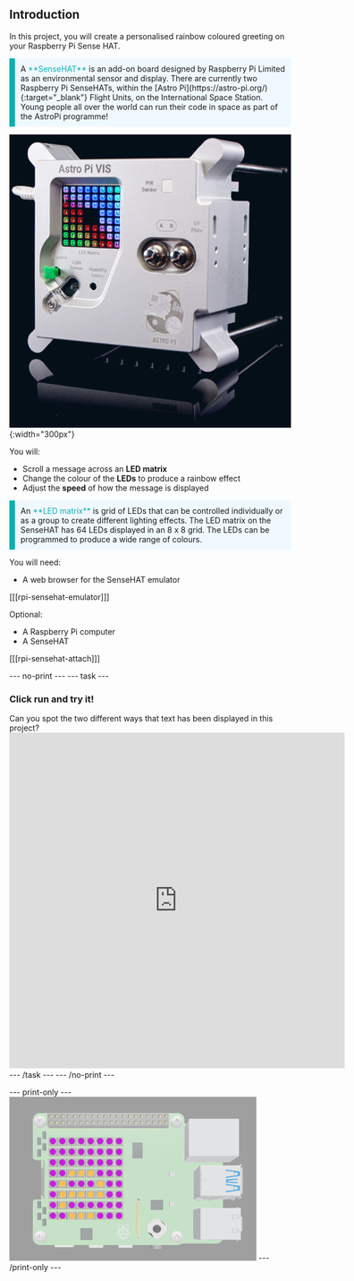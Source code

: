## Introduction

In this project, you will create a personalised rainbow coloured greeting on your Raspberry Pi Sense HAT. 

<p style="border-left: solid; border-width:10px; border-color: #0faeb0; background-color: aliceblue; padding: 10px;">
A <span style="color: #0faeb0">**SenseHAT**</span> is an add-on board designed by Raspberry Pi Limited as an environmental sensor and display. There are currently two Raspberry Pi SenseHATs, within the [Astro Pi](https://astro-pi.org/){:target="_blank"} Flight Units, on the International Space Station. Young people all over the world can run their code in space as part of the AstroPi programme!
</p>

![The Astro Pi flight unit.](images/flight_unit.jpg){:width="300px"}

You will:
+ Scroll a message across an **LED matrix**
+ Change the colour of the **LEDs** to produce a rainbow effect
+ Adjust the **speed** of how the message is displayed

<p style="border-left: solid; border-width:10px; border-color: #0faeb0; background-color: aliceblue; padding: 10px;">
An <span style="color: #0faeb0">**LED matrix**</span> is grid of LEDs that can be controlled individually or as a group to create different lighting effects. The LED matrix on the SenseHAT has 64 LEDs displayed in an 8 x 8 grid. The LEDs can be programmed to produce a wide range of colours.
</p>

You will need:
+ A web browser for the SenseHAT emulator

[[[rpi-sensehat-emulator]]]

Optional:
+ A Raspberry Pi computer
+ A SenseHAT

[[[rpi-sensehat-attach]]]

--- no-print ---
--- task ---
### Click run and try it!
<div style="display: flex; flex-wrap: wrap">
<div style="flex-basis: 175px; flex-grow: 1">  
Can you spot the two different ways that text has been displayed in this project?
</div>
</div>
<div class="trinket">
<iframe src="https://trinket.io/embed/python/5412a2e393?outputOnly=true&runOption=run" width="600" height="600" frameborder="0" marginwidth="0" marginheight="0" allowfullscreen></iframe>
</div>
--- /task ---
--- /no-print ---

--- print-only ---
![Completed project](images/solution.PNG)
--- /print-only ---
